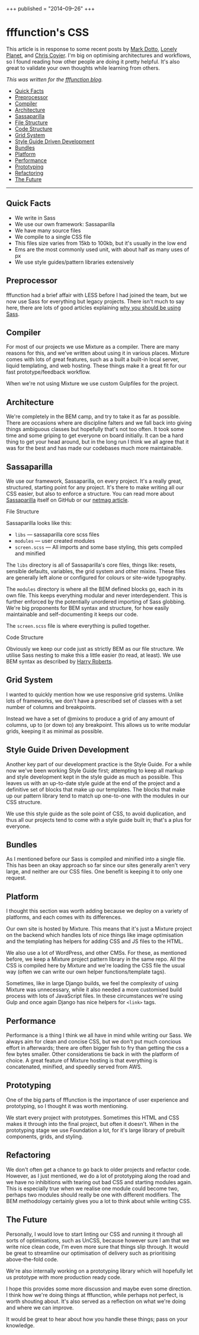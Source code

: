 +++
published = "2014–09–26"
+++

# fffunction's CSS

This article is in response to some recent posts by [Mark
Dotto](http://markdotto.com/2014/07/23/githubs-css/), [Lonely
Planet](http://ianfeather.co.uk/css-at-lonely-planet/), and [Chris
Coyier](http://codepen.io/chriscoyier/blog/codepens-css). I'm big on optimising
architectures and workflows, so I found reading how other people are doing it
pretty helpful. It's also great to validate your own thoughts while learning
from others.

*This was written for the [fffunction blog](http://blog.fffunction.co/article/functions-css).*

* [Quick
Facts](https://github.com/danreeves/danreev.es/blob/old/_posts/2014-09-26-fffunctions-css.md#quick-facts)
* [Preprocessor](https://github.com/danreeves/danreev.es/blob/old/_posts/2014-09-26-fffunctions-css.md#preprocessor)
* [Compiler](https://github.com/danreeves/danreev.es/blob/old/_posts/2014-09-26-fffunctions-css.md#compiler)
* [Architecture](https://github.com/danreeves/danreev.es/blob/old/_posts/2014-09-26-fffunctions-css.md#architecture)
* [Sassaparilla](https://github.com/danreeves/danreev.es/blob/old/_posts/2014-09-26-fffunctions-css.md#sassaparilla)
* [File
Structure](https://github.com/danreeves/danreev.es/blob/old/_posts/2014-09-26-fffunctions-css.md#file-structure)
* [Code
Structure](https://github.com/danreeves/danreev.es/blob/old/_posts/2014-09-26-fffunctions-css.md#code-structure)
* [Grid
System](https://github.com/danreeves/danreev.es/blob/old/_posts/2014-09-26-fffunctions-css.md#grid-system)
* [Style Guide Driven
Development](https://github.com/danreeves/danreev.es/blob/old/_posts/2014-09-26-fffunctions-css.md#style-guide-driven-development)
* [Bundles](https://github.com/danreeves/danreev.es/blob/old/_posts/2014-09-26-fffunctions-css.md#bundles)
* [Platform](https://github.com/danreeves/danreev.es/blob/old/_posts/2014-09-26-fffunctions-css.md#platform)
* [Performance](https://github.com/danreeves/danreev.es/blob/old/_posts/2014-09-26-fffunctions-css.md#performance)
* [Prototyping](https://github.com/danreeves/danreev.es/blob/old/_posts/2014-09-26-fffunctions-css.md#prototyping)
* [Refactoring](https://github.com/danreeves/danreev.es/blob/old/_posts/2014-09-26-fffunctions-css.md#refactoring)
* [The
Future](https://github.com/danreeves/danreev.es/blob/old/_posts/2014-09-26-fffunctions-css.md#the-future)

*****

## Quick Facts

* We write in Sass
* We use our own framework: Sassaparilla
* We have many source files
* We compile to a single CSS file
* This files size varies from 15kb to 100kb, but it's usually in the low end
* Ems are the most commonly used unit, with about half as many uses of px
* We use style guides/pattern libraries extensively

## Preprocessor

fffunction had a brief affair with LESS before I had joined the team, but we now
use Sass for everything but legacy projects. There isn't much to say here, there
are lots of good articles explaining [why you should be using
Sass](http://alistapart.com/article/why-sass).

## Compiler

For most of our projects we use Mixture as a compiler. There are many reasons
for this, and we've written about using it in various places. Mixture comes with
lots of great features, such as a built a built-in local server, liquid
templating, and web hosting. These things make it a great fit for our fast
prototype/feedback workflow.

When we're not using Mixture we use custom Gulpfiles for the project.

## Architecture

We're completely in the BEM camp, and try to take it as far as possible. There
are occasions where are discipline falters and we fall back into giving things
ambiguous classes but hopefully that's not too often. It took some time and some
griping to get everyone on board initially. It can be a hard thing to get your
head around, but in the long run I think we all agree that it was for the best
and has made our codebases much more maintainable.

## Sassaparilla

We use our framework, Sassaparilla, on every project. It's a really great,
structured, starting point for any project. It's there to make writing all our
CSS easier, but also to enforce a structure. You can read more about
[Sassaparilla](http://sass.fffunction.co/) itself on GitHub or our [netmag
article](http://www.creativebloq.com/web-design/start-web-projects-faster-sassaparilla-11135367).

File Structure

Sassaparilla looks like this:

* `libs` — sassaparilla core scss files
* `modules` — user created modules
* `screen.scss` — All imports and some base styling, this gets compiled and minified

The `libs` directory is all of Sassaparilla's core files, things like: resets,
sensible defaults, variables, the grid system and other mixins. These files are
generally left alone or configured for colours or site-wide typography.

The `modules` directory is where all the BEM defined blocks go, each in its own
file. This keeps everything modular and never interdependent. This is further
enforced by the potentially unordered importing of Sass globbing. We're big
proponents for BEM syntax and structure, for how easily maintainable and
self-documenting it keeps our code.

The `screen.scss` file is where everything is pulled together.

Code Structure

Obviously we keep our code just as strictly BEM as our file structure. We
utilise Sass nesting to make this a little easier (to read, at least). We use
BEM syntax as described by [Harry
Roberts](http://csswizardry.com/2013/01/mindbemding-getting-your-head-round-bem-syntax/).


## Grid System

I wanted to quickly mention how we use responsive grid systems. Unlike lots of
frameworks, we don't have a prescribed set of classes with a set number of
columns and breakpoints.

Instead we have a set of @mixins to produce a grid of any amount of columns, up
to (or down to) any breakpoint. This allows us to write modular grids, keeping
it as minimal as possible.

## Style Guide Driven Development

Another key part of our development practice is the Style Guide. For a while now
we've been working Style Guide first; attempting to keep all markup and style
development kept in the style guide as much as possible. This leaves us with an
up-to-date style guide at the end of the project and a definitive set of blocks
that make up our templates. The blocks that make up our pattern library tend to
match up one-to-one with the modules in our CSS structure.

We use this style guide as the sole point of CSS, to avoid duplication, and thus
all our projects tend to come with a style guide built in; that's a plus for
everyone.

## Bundles

As I mentioned before our Sass is compiled and minified into a single file. This
has been an okay approach so far since our sites generally aren't very large,
and neither are our CSS files. One benefit is keeping it to only one request.

## Platform

I thought this section was worth adding because we deploy on a variety of
platforms, and each comes with its differences.

Our own site is hosted by Mixture. This means that it's just a Mixture project
on the backend which handles lots of nice things like image optimisation and the
templating has helpers for adding CSS and JS files to the HTML.

We also use a lot of WordPress, and other CMSs. For these, as mentioned before,
we keep a Mixture project pattern library in the same repo. All the CSS is
compiled here by Mixture and we're loading the CSS file the usual way (often we
can write our own helper functions/template tags).

Sometimes, like in large Django builds, we feel the complexity of using Mixture
was unnecessary, while it also needed a more customised build process with lots
of JavaScript files. In these circumstances we're using Gulp and once again
Django has nice helpers for `<link>` tags.

## Performance

Performance is a thing I think we all have in mind while writing our Sass. We
always aim for clean and concise CSS, but we don't put much concious effort in
afterwards; there are often bigger fish to fry than getting the css a few bytes
smaller. Other considerations tie back in with the platform of choice. A great
feature of Mixture hosting is that everything is concatenated, minified, and
speedily served from AWS.

## Prototyping

One of the big parts of fffunction is the importance of user experience and
prototyping, so I thought it was worth mentioning.

We start every project with prototypes. Sometimes this HTML and CSS makes it
through into the final project, but often it doesn't. When in the prototyping
stage we use Foundation a lot, for it's large library of prebuilt components,
grids, and styling.

## Refactoring

We don't often get a chance to go back to older projects and refactor code.
However, as I just mentioned, we do a lot of prototyping along the road and we
have no inhibitions with tearing out bad CSS and starting modules again. This is
especially true when we realise one module could become two, perhaps two modules
should really be one with different modifiers. The BEM methodology certainly
gives you a lot to think about while writing CSS.

## The Future

Personally, I would love to start linting our CSS and running it through all
sorts of optimisations, such as UnCSS, because however sure I am that we write
nice clean code, I'm even more sure that things slip through. It would be great
to streamline our optimisation of delivery such as prioritising above-the-fold
code.

We're also internally working on a prototyping library which will hopefully let
us prototype with more production ready code.

I hope this provides some more discussion and maybe even some direction. I think
how we're doing things at fffunction, while perhaps not perfect, is worth
shouting about. It's also served as a reflection on what we're doing and where
we can improve.

It would be great to hear about how you handle these things; pass on your
knowledge.
